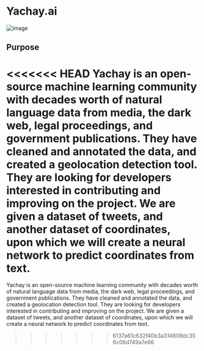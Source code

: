 # Yachay.ai

![image](https://user-images.githubusercontent.com/115895428/231852635-2637864f-0c33-473b-93ad-a4f73b117d3e.png)

## Purpose

<<<<<<< HEAD
Yachay is an open-source machine learning community with decades worth of natural language data from media, the dark web, legal proceedings, and government publications. They have cleaned and annotated the data, and created a geolocation detection tool. They are looking for developers interested in contributing and improving on the project. We are given a dataset of tweets, and another dataset of coordinates, upon which we will create a neural network to predict coordinates from text. 
=======
Yachay is an open-source machine learning community with decades worth of natural language data from media, the dark web, legal proceedings, and government publications. They have cleaned and annotated the data, and created a geolocation detection tool. They are looking for developers interested in contributing and improving on the project. We are given a dataset of tweets, and another dataset of coordinates, upon which we will create a neural network to predict coordinates from text. 
>>>>>>> 6137a61c632f40b3a314608dc356c06d749a7e66
